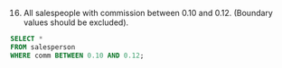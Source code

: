 16. All salespeople with commission between 0.10 and 0.12. (Boundary values should 
be excluded).

```sql
SELECT *
FROM salesperson
WHERE comm BETWEEN 0.10 AND 0.12;
```